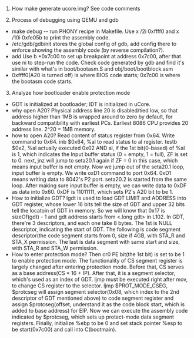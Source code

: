 1. How make generate ucore.img? See code comments

2. Process of debugging using QEMU and gdb
* make debug -- run PHONY recipe in Makefile. Use x /2i 0xffff0 and x /10i 0xfe05b to print the assembly code.
* /etc/gdb/gdbinit stores the global config of gdb, add config there to enforce showing the assembly code (by reverse compilation?). 
* add Use b *0x7c00 to set up breakpoint at address 0x7c00, after that use ni to step-run the code. Check code generated by gdb and find it's similar with what's in boot/bootasm.S and obj/boot/bootblock.asm
* 0xffff0(A20 is turned off) is where BIOS code starts; 0x7c00 is where the bootasm code starts. 

3. Analyze how bootloader enable protection mode
* GDT is initialized at bootloader; IDT is initialized in uCore.
* why open A20? Physical address line 20 is disabled/tied low, so that address higher than 1MB is wrapped around to zero by default, for backward compatibility with earliest PCs. Earliest 8086 CPU provides 20 address line. 2^20 = 1MB memory.
* how to open A20? Read content of status register from 0x64. Write command to 0x64. inb $0x64, %al to read status to al register. testb $0x2, %al actually executed 0x02 AND al, if the 1st bit(0-based) of %al is 1, which indicates the Input buffer status (0 = empty, 1 = full), ZF is set to 0. next, jnz will jump to seta20.1 again if ZF = 0 in this case, which means input buffer is not empty. 
Now we jump out of the seta20.1 loop, input buffer is empty. We write oxD1 command to port 0x64. 0xD1 means writing data to 8042's P2 port.
seta20.2 is started from the same loop. After making sure input buffer is empty, we can write data to 0xDF as data into 0x60. 0xDF is 11011111, which sets P2's A20 bit to be 1.
* How to initialize GDT? lgdt is used to load GDT LIMIT and ADDRESS into GDT register, whose lower 16 bits tell the size of GDT and upper 32 bits tell the locatoin of GDT in memory. So we will know that 0x17 is sizeOf(gdt) - 1 and gdt address starts from <.long gdt> in L102.
In GDT, there're 3 descriptors, and each one take 8 bytes. The 1st is NULL descriptor, indicating the start of GDT. The following is code segment descriptor(the code segment starts from 0, size if 4GB, with STA_R and STA_X permission. The last is data segment with same start and size, with STA_R and STA_W permission.
* How to enter protection mode?
Then cr0 PE bit(the 1st bit) is set to be 1 to enable protection mode.
The functionality of CS segment register is largely changed after entering protection mode. Before that, CS serves as a base address(CS * 16 + IP). After that, it is a segment selector, which's used as an index of GDT. ljmp must be executed right after mov, to change CS register to the selector. 
ljmp $PROT_MODE_CSEG, $protcseg will assign segment selector(0x08, which index to the 2nd descriptor of GDT mentioned above) to code segment register and assign $protcseg(offset, understand it as the code block start, which is added to base address) for EIP.
Now we can execute the assembly code indicated by $protcseg, which sets up protect-mode data segment registers.
Finally, initialize %ebp to be 0 and set stack pointer %esp to be start(0x7c00) and call into C(bootmain). 

